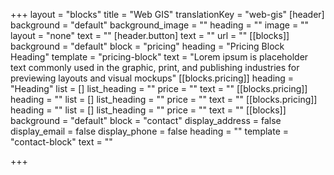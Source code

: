 +++
layout = "blocks"
title = "Web GIS"
translationKey = "web-gis"
[header]
background = "default"
background_image = ""
heading = ""
image = ""
layout = "none"
text = ""
[header.button]
text = ""
url = ""
[[blocks]]
background = "default"
block = "pricing"
heading = "Pricing Block Heading"
template = "pricing-block"
text = "Lorem ipsum is placeholder text commonly used in the graphic, print, and publishing industries for previewing layouts and visual mockups"
[[blocks.pricing]]
heading = "Heading"
list = []
list_heading = ""
price = ""
text = ""
[[blocks.pricing]]
heading = ""
list = []
list_heading = ""
price = ""
text = ""
[[blocks.pricing]]
heading = ""
list = []
list_heading = ""
price = ""
text = ""
[[blocks]]
background = "default"
block = "contact"
display_address = false
display_email = false
display_phone = false
heading = ""
template = "contact-block"
text = ""

+++
